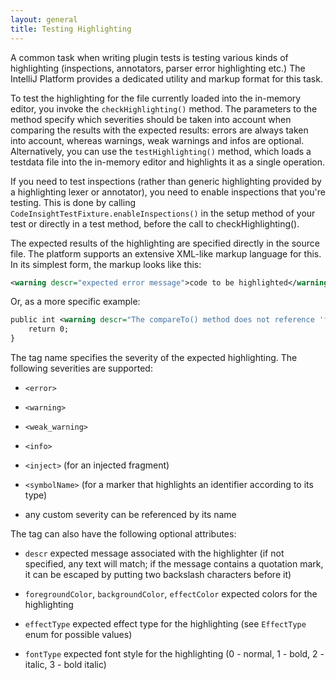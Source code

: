 ```yaml
---
layout: general
title: Testing Highlighting
---
```


A common task when writing plugin tests is testing various kinds of highlighting (inspections, annotators, parser error highlighting etc.)
The IntelliJ Platform provides a dedicated utility and markup format for this task.

To test the highlighting for the file currently loaded into the in-memory editor, you invoke the ```checkHighlighting()``` method.
The parameters to the method specify which severities should be taken into account when comparing the results with the expected results: errors are always taken into account, whereas warnings, weak warnings and infos are optional.
Alternatively, you can use the ```testHighlighting()``` method, which loads a testdata file into the in-memory editor and highlights it as a single operation.

If you need to test inspections (rather than generic highlighting provided by a highlighting lexer or annotator), you need to enable inspections that you're testing.
This is done by calling ```CodeInsightTestFixture.enableInspections()``` in the setup method of your test or directly in a test method, before the call to checkHighlighting().

The expected results of the highlighting are specified directly in the source file.
The platform supports an extensive XML-like markup language for this. In its simplest form, the markup looks like this:

```xml
<warning descr="expected error message">code to be highlighted</warning>
```

Or, as a more specific example:

```xml
public int <warning descr="The compareTo() method does not reference 'foo' which is referenced from equals(); inconsistency may result">compareTo</warning>(Simple other) {
    return 0;
}
```

The tag name specifies the severity of the expected highlighting.
The following severities are supported:

*  ```<error>```

*  ```<warning>```

*  ```<weak_warning>```

*  ```<info>```

*  ```<inject>``` (for an injected fragment)

*  ```<symbolName>``` (for a marker that highlights an identifier according to its type)

*  any custom severity can be referenced by its name


The tag can also have the following optional attributes:

*  ```descr``` expected message associated with the highlighter (if not specified, any text will match; if the message contains a quotation mark, it can be escaped by putting two backslash characters before it)

*  ```foregroundColor```, ```backgroundColor```, ```effectColor``` expected colors for the highlighting

*  ```effectType``` expected effect type for the highlighting (see ```EffectType``` enum for possible values)

*  ```fontType``` expected font style for the highlighting (0 - normal, 1 - bold, 2 - italic, 3 - bold italic)